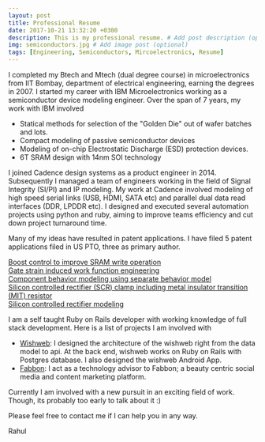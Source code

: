 ```yaml
---
layout: post
title: Professional Resume
date: 2017-10-21 13:32:20 +0300
description: This is my professional resume. # Add post description (optional)
img: semiconductors.jpg # Add image post (optional)
tags: [Engineering, Semiconductors, Mircoelectronics, Resume]
---
```

<span class="firstcharacter">I</span> completed my Btech and Mtech (dual degree course) in microelectronics from IIT Bombay, department of electrical engineering, earning the degrees in 2007. I started my career with IBM Microelectronics working as a semiconductor device modeling engineer. Over the span of 7 years, my work with IBM involved

* Statical methods for selection of the "Golden Die" out of wafer batches and lots. 
* Compact modeling of passive semiconductor devices
* Modeling of on-chip Electrostatic Discharge (ESD) protection devices.
* 6T SRAM design with 14nm SOI technology

I joined Cadence design systems as a product engineer in 2014. Subsequently I managed a team of engineers working in the field of Signal Integrity (SI/PI) and IP modeling. My work at Cadence involved modeling of high speed serial links (USB, HDMI, SATA etc) and parallel dual data read interfaces (DDR, LPDDR etc). I designed and executed several automation projects using python and ruby, aiming to improve teams efficiency and cut down project turnaround time. 

Many of my ideas have resulted in patent applications. I have filed 5 patent applications filed in US PTO, three as primary author. 

[Boost control to improve SRAM write operation](https://patents.justia.com/patent/9548104) <br />
[Gate strain induced work function engineering](https://patents.justia.com/patent/9105498) <br />
[Component behavior modeling using separate behavior model](https://patents.justia.com/patent/8954306) <br />
[Silicon controlled rectifier (SCR) clamp including metal insulator transition (MIT) resistor ](https://patents.justia.com/patent/8929039) <br />
[Silicon controlled rectifier modeling](https://patents.justia.com/patent/8489378) <br />

I am a self taught Ruby on Rails developer with working knowledge of full stack development. Here is a list of projects I am involved with
* [Wishweb](https://www.worldwishweb.com/): I designed the architecture of the wishweb right from the data model to api. At the back end, wishweb works on Ruby on Rails with Postgres database. I also designed the wishweb Android App.
* [Fabbon](http://fabbon.com/): I act as a technology advisor to Fabbon; a beauty centric social media and content marketing platform. 

Currently I am involved with a new pursuit in an exciting field of work. Though, its probably too early to talk about it :)   

Please feel free to contact me if I can help you in any way. 

Rahul